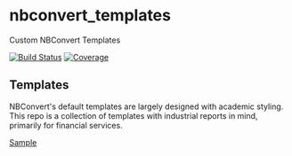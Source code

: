 # nbconvert_templates
Custom NBConvert Templates

[![Build Status](https://dev.azure.com/tpaine154/jupyter/_apis/build/status/timkpaine.nbconvert_templates?branchName=master)](https://dev.azure.com/tpaine154/jupyter/_build/latest?definitionId=21&branchName=master)
[![Coverage](https://img.shields.io/azure-devops/coverage/tpaine154/jupyter/21)](https://dev.azure.com/tpaine154/jupyter/_build?definitionId=21&_a=summary)

## Templates
NBConvert's default templates are largely designed with academic styling. This repo is a collection of templates with industrial reports in mind, primarily for financial services. 


[Sample](sample.pdf)


